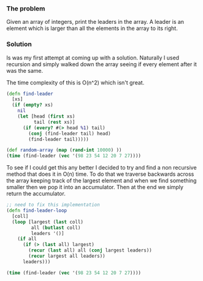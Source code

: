 ### The problem

Given an array of integers, print the leaders in the array. A leader is an element which is larger than all the elements in the array to its right.

### Solution

Is was my first attempt at coming up with a solution. Naturally I used recursion and simply walked down the array seeing if every element after it was the same.

The time complexity of this is O(n^2) which isn't great.

```clojure
(defn find-leader
  [xs]
  (if (empty? xs)
    nil
    (let [head (first xs)
          tail (rest xs)]
      (if (every? #(> head %1) tail)
        (conj (find-leader tail) head)
        (find-leader tail)))))

(def random-array (map (rand-int 10000) ))
(time (find-leader (vec '(98 23 54 12 20 7 27))))
```

To see if I could get this any better I decided to try and find a non recursive method that does it in O(n) time. To do that we traverse backwards across the array keeping track of the largest element and when we find something smaller then we pop it into an accumulator. Then at the end we simply return the accumulator. 

```clojure
;; need to fix this implementation
(defn find-leader-loop
  [coll]
  (loop [largest (last coll)
         all (butlast coll)
         leaders '()]
    (if all
      (if (> (last all) largest)
        (recur (last all) all (conj largest leaders))
        (recur largest all leaders))
      leaders)))

(time (find-leader (vec '(98 23 54 12 20 7 27))))
```

